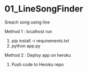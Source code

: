 # 01_LineSongFinder
Sreach song using line

Method 1 : localhost run 
1. pip install -r requirements.txt
2. python app.py

Method 2 : Deploy app on heroku
1. Push code to Heroku repo
